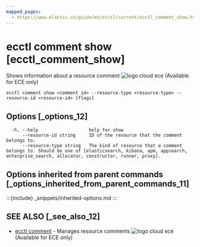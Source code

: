 ```yaml
---
mapped_pages:
  - https://www.elastic.co/guide/en/ecctl/current/ecctl_comment_show.html
---
```


# ecctl comment show [ecctl_comment_show]

Shows information about a resource comment ![logo cloud ece](https://doc-icons.s3.us-east-2.amazonaws.com/logo_cloud_ece.svg "Supported on {{ece}}") (Available for ECE only)

```
ecctl comment show <comment id> --resource-type <resource-type> --resource-id <resource-id> [flags]
```


## Options [_options_12]

```
  -h, --help                   help for show
      --resource-id string     ID of the resource that the comment belongs to.
      --resource-type string   The kind of resource that a comment belongs to. Should be one of [elasticsearch, kibana, apm, appsearch, enterprise_search, allocator, constructor, runner, proxy].
```


## Options inherited from parent commands [_options_inherited_from_parent_commands_11]

:::{include} _snippets/inherited-options.md
:::


## SEE ALSO [_see_also_12]

* [ecctl comment](/reference/ecctl_comment.md)	 - Manages resource comments ![logo cloud ece](https://doc-icons.s3.us-east-2.amazonaws.com/logo_cloud_ece.svg "Supported on {{ece}}") (Available for ECE only)

